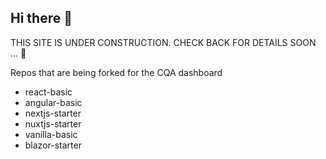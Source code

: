 ## Hi there 👋

THIS SITE IS UNDER CONSTRUCTION. CHECK BACK FOR DETAILS SOON ... 🚧

<!--

**Here are some ideas to get you started:**

🙋‍♀️ A short introduction - what is your organization all about?
🌈 Contribution guidelines - how can the community get involved?
👩‍💻 Useful resources - where can the community find your docs? Is there anything else the community should know?
🍿 Fun facts - what does your team eat for breakfast?
🧙 Remember, you can do mighty things with the power of [Markdown](https://docs.github.com/github/writing-on-github/getting-started-with-writing-and-formatting-on-github/basic-writing-and-formatting-syntax)
-->

Repos that are being forked for the CQA dashboard
* react-basic
* angular-basic
* nextjs-starter
* nuxtjs-starter
* vanilla-basic
* blazor-starter
